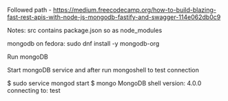 Followed path - https://medium.freecodecamp.org/how-to-build-blazing-fast-rest-apis-with-node-js-mongodb-fastify-and-swagger-114e062db0c9


Notes: src contains package.json so as node_modules

mongodb on fedora:
sudo dnf install -y mongodb-org


Run mongoDB

Start mongoDB service and after run mongoshell to test connection

$ sudo service mongod start
$ mongo
MongoDB shell version: 4.0.0
connecting to: test


